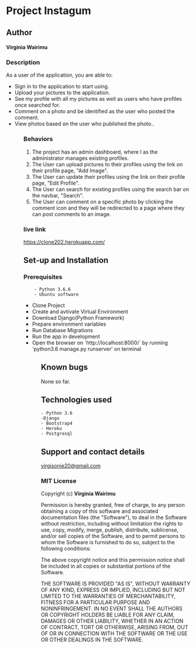 # Project Instagum
## Author
#### Virginia Wairimu
### Description
 As a user of the application, you are able to:
<ul>
    <li>Sign in to the application to start using.</li>
    <li>Upload your pictures to the application.</li>
    <li>See my profile with all my pictures as well as users who have profiles once searched for.</li>
    <li>Comment on a photo and be identified as the user who posted the comment.</li>
    <li>View photos based on the user who published the photo..</li>
<ul>

### Behaviors

<ol>
    <li>The project has an admin dashboard, where I as the administrator manages existing profiles.</li>
    <li>The User can upload pictures to their profiles using the link on their profile page, "Add Image".</li>
    <li>The User can update their profiles using the link on their profile page, "Edit Profile".</li>
    <li>The User can search for existing profiles using the search bar on the navbar, "Search".</li>
     <li>The User can comment on a specific photo by clicking the comment icon and they will be redirected to a page where they can post comments to an image.</li>
</ol>

### live link
https://clone202.herokuapp.com/

## Set-up and Installation
###     Prerequisites
        - Python 3.6.6
        - Ubuntu software

<ul>
    <li>Clone Project</li>
    <li>Create and avtivate Virtual Environment</li>
    <li>Download Django(Python Framework)</li>
    <li> Prepare environment variables</li>
    <li>Run Database Migrations</li>
    <li>Run the app in development</li>
    <li>Open the browser on `http://localhost:8000/` by running 'python3.6 manage.py runserver' on terminal</li>
<ul>            

## Known bugs
None so far.

## Technologies used
    - Python 3.6
    -Django
    - Bootstrap4
    - Heroku
    - Postgresql


## Support and contact details
virgisonie20@gmail.com
### MIT License
Copyright (c) **Virginia Wairimu**

Permission is hereby granted, free of charge, to any person obtaining a copy of this software and associated documentation files (the "Software"), to deal in the Software without restriction, including without limitation the rights to use, copy, modify, merge, publish, distribute, sublicense, and/or sell copies of the Software, and to permit persons to whom the Software is furnished to do so, subject to the following conditions:

The above copyright notice and this permission notice shall be included in all copies or substantial portions of the Software.

THE SOFTWARE IS PROVIDED "AS IS", WITHOUT WARRANTY OF ANY KIND, EXPRESS OR IMPLIED, INCLUDING BUT NOT LIMITED TO THE WARRANTIES OF MERCHANTABILITY, FITNESS FOR A PARTICULAR PURPOSE AND NONINFRINGEMENT. IN NO EVENT SHALL THE AUTHORS OR COPYRIGHT HOLDERS BE LIABLE FOR ANY CLAIM, DAMAGES OR OTHER LIABILITY, WHETHER IN AN ACTION OF CONTRACT, TORT OR OTHERWISE, ARISING FROM, OUT OF OR IN CONNECTION WITH THE SOFTWARE OR THE USE OR OTHER DEALINGS IN THE SOFTWARE.